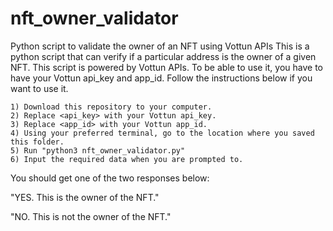 # nft_owner_validator
Python script to validate the owner of an NFT using Vottun APIs
This is a python script that can verify if a particular address is the owner of a given NFT.
This script is powered by Vottun APIs. To be able to use it, you have to have your Vottun api_key and app_id. Follow the instructions below if you want to use it. 

	1) Download this repository to your computer.
	2) Replace <api_key> with your Vottun api_key.
	3) Replace <app_id> with your Vottun app_id.
	4) Using your preferred terminal, go to the location where you saved this folder.
	5) Run "python3 nft_owner_validator.py"
	6) Input the required data when you are prompted to.

You should get one of the two responses below: 

"YES. This is the owner of the NFT."

"NO. This is not the owner of the NFT."
